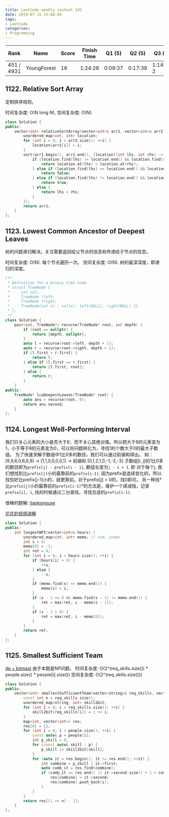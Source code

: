```yaml
---
title: LeetCode weekly contest 145
date: 2019-07-15 15:08:44
tags:
- LeetCode
categories:
- Programming
---
```


| Rank |	Name |	Score |	Finish Time | 	Q1 (5) |	Q2 (5) |	Q3 (8) |	Q4 (8)|
|--|--|--|--|--|--|--|--|
| 451 / 4931 |	YoungForest | 16 | 1:24:26 | 0:09:37 | 0:17:39 | 1:14:26 2 | null |

## 1122. Relative Sort Array

定制排序规则。

时间复杂度: O(N long N),
空间复杂度: O(N).

```cpp
class Solution {
public:
    vector<int> relativeSortArray(vector<int>& arr1, vector<int>& arr2) {
        unordered_map<int, int> location;
        for (int i = 0; i < arr2.size(); ++i) {
            location[arr2[i]] = i;
        }
        sort(arr1.begin(), arr1.end(), [location](int lhs, int rhs) -> bool {
            if (location.find(lhs) != location.end() && location.find(rhs) != location.end()) {
                return location.at(lhs) < location.at(rhs);
            } else if (location.find(lhs) == location.end() && location.find(rhs) != location.end()) {
                return false;
            } else if (location.find(lhs) != location.end() && location.find(rhs) == location.end()) {
                return true;
            } else {
                return lhs < rhs;
            }
        });
        return arr1;
    }
};
```

## 1123. Lowest Common Ancestor of Deepest Leaves
树的问题递归解决。关注需要返回给父节点的信息和传递给子节点的信息。

时间复杂度: O(N). 每个节点遍历一次。
空间复杂度: O(N). 树的最深深度，即递归的深度。

```cpp
/**
 * Definition for a binary tree node.
 * struct TreeNode {
 *     int val;
 *     TreeNode *left;
 *     TreeNode *right;
 *     TreeNode(int x) : val(x), left(NULL), right(NULL) {}
 * };
 */
class Solution {
    pair<int, TreeNode*> recurse(TreeNode* root, int depth) {
        if (root == nullptr) {
            return {depth, nullptr};
        }
        auto l = recurse(root->left, depth + 1);
        auto r = recurse(root->right, depth + 1);
        if (l.first > r.first) {
            return l;
        } else if (l.first == r.first) {
            return {l.first, root};
        } else {
            return r;
        }
    }
public:
    TreeNode* lcaDeepestLeaves(TreeNode* root) {
        auto ans = recurse(root, 0);
        return ans.second;
    }
};
```

## 1124. Longest Well-Performing Interval

我们只关心元素的大小是否大于8，而不关心其绝对值。所以把大于8的元素变为1，小于等于8的元素变为0，可以将问题转化为，寻找1的个数大于0的最大子数组。
为了快速求解子数组中1比0多的数目，我们可以通过前缀和得出。
如：
   [9,9,6,0,6,6,9] ->
   [1,1,0,0,0,0,1] -> 前缀和
 [0,1,2,1,0,-1,-2,-3]
子数组[i, j]的1比0多的数目即为`prefix[j] - prefix[i - 1]`, 数组长度为`j - i + 1`.
即 对于每个j, 我们想找到比`prefix[j]`小的最靠前的`prefix[i-1]`. 因为prefix是连续变化的，所以找恰好比prefix[j-1]小的，就更靠前。对于prefix[j] > 0的，找0即可。
另一种找*比`prefix[j]`小的最靠前的`prefix[i-1]`*的方法是，维护一个递减栈，记录`prefix[i], i`, 找的时候通过二分查找，寻找合适的`prefix[i-1]`.

很棒的题解: [tiankonguse](https://leetcode.com/problems/longest-well-performing-interval/discuss/334897/ChineseC%2B%2B-1124.-O(n))

[花花的视频讲解](https://www.bilibili.com/video/av59225187)

```cpp
class Solution {
public:
    int longestWPI(vector<int>& hours) {
        unordered_map<int, int> memo; // sum, index
        int s = 0;
        memo[0] = -1;
        int ret = 0;
        for (int i = 0; i < hours.size(); ++i) {
            if (hours[i] > 8) {
                ++s;
            } else {
                --s;
            }
            if (memo.find(s) == memo.end()) {
                memo[s] = i;
            }
            if (s - 1 <= 0 && memo.find(s - 1) != memo.end()) {
                ret = max(ret, i - memo[s - 1]);
            }
            if (s - 1 > 0) {
                ret = max(ret, i - memo[0]);
            }
        }
        return ret;
    }
};
```

## 1125. Smallest Sufficient Team

[dp + bitmast](https://leetcode.com/problems/smallest-sufficient-team/discuss/334832/c%2B%2B-dp-bitmask-solution-with-algorithm)
由于本题是NP问题。
时间复杂度: O(2^(req_skills.size()) * people.size() * people[i].size())
空间复杂度: O(2^(req_skills.size()))

```cpp
class Solution {
public:
    vector<int> smallestSufficientTeam(vector<string>& req_skills, vector<vector<string>>& people) {
        const int n = req_skills.size();
        unordered_map<string, int> skill2bit;
        for (int i = 0; i < req_skills.size(); ++i) {
            skill2bit[req_skills[i]] = 1 << i;
        }
        map<int, vector<int>> res;
        res[0] = {};
        for (int i = 0; i < people.size(); ++i) {
            const auto& p = people[i];
            int p_skill = 0;
            for (const auto& skill : p) {
                p_skill |= skill2bit[skill];
            }
            for (auto it = res.begin(); it != res.end(); ++it) {
                int combine = p_skill | it->first;
                auto comb_it = res.find(combine);
                if (comb_it == res.end() || it->second.size() + 1 < comb_it->second.size()) {
                    res[combine] = it->second;
                    res[combine].push_back(i);
                }
            }
        }
        return res[(1 << n) - 1];
    }
};
```